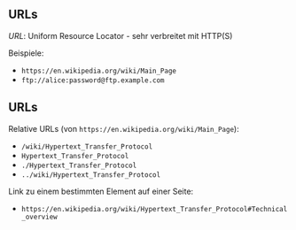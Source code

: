 ## URLs

_URL_: Uniform Resource Locator - sehr verbreitet mit HTTP(S)

Beispiele:

- `https://en.wikipedia.org/wiki/Main_Page`
- `ftp://alice:password@ftp.example.com`

## URLs

Relative URLs (von `https://en.wikipedia.org/wiki/Main_Page`):

- `/wiki/Hypertext_Transfer_Protocol`
- `Hypertext_Transfer_Protocol`
- `./Hypertext_Transfer_Protocol`
- `../wiki/Hypertext_Transfer_Protocol`

Link zu einem bestimmten Element auf einer Seite:

- `https://en.wikipedia.org/wiki/Hypertext_Transfer_Protocol#Technical_overview`
